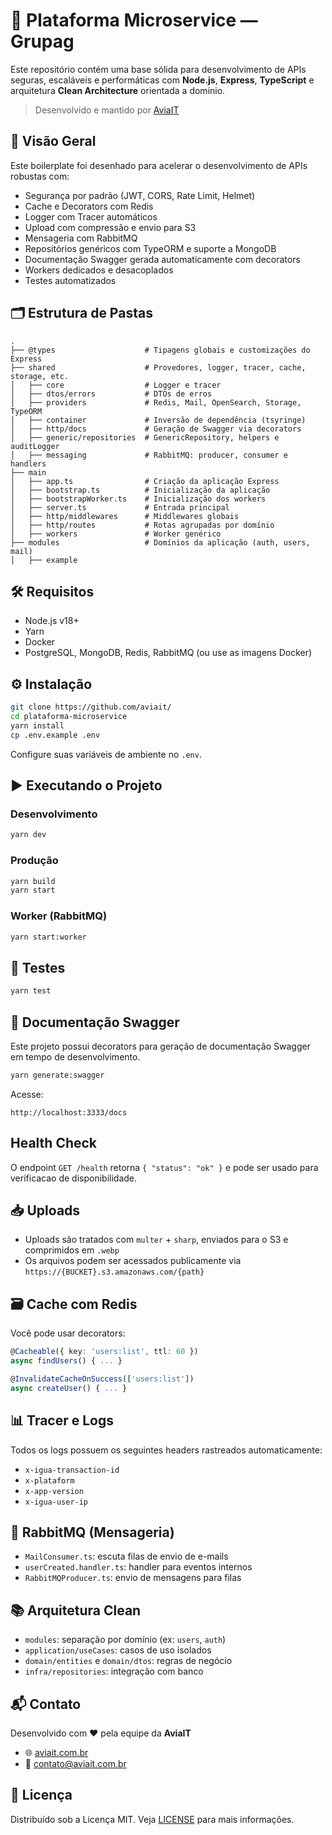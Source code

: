 # 🚀 Plataforma Microservice — Grupag

Este repositório contém uma base sólida para desenvolvimento de APIs seguras, escaláveis e performáticas com **Node.js**, **Express**, **TypeScript** e arquitetura **Clean Architecture** orientada a domínio.

> Desenvolvido e mantido por [AviaIT](https://aviait.com.br)

## 📌 Visão Geral

Este boilerplate foi desenhado para acelerar o desenvolvimento de APIs robustas com:

- Segurança por padrão (JWT, CORS, Rate Limit, Helmet)
- Cache e Decorators com Redis
- Logger com Tracer automáticos
- Upload com compressão e envio para S3
- Mensageria com RabbitMQ
- Repositórios genéricos com TypeORM e suporte a MongoDB
- Documentação Swagger gerada automaticamente com decorators
- Workers dedicados e desacoplados
- Testes automatizados

## 🗂️ Estrutura de Pastas

```
.
├── @types                    # Tipagens globais e customizações do Express
├── shared                    # Provedores, logger, tracer, cache, storage, etc.
│   ├── core                  # Logger e tracer
│   ├── dtos/errors           # DTOs de erros
│   ├── providers             # Redis, Mail, OpenSearch, Storage, TypeORM
│   ├── container             # Inversão de dependência (tsyringe)
│   ├── http/docs             # Geração de Swagger via decorators
│   ├── generic/repositories  # GenericRepository, helpers e auditLogger
│   ├── messaging             # RabbitMQ: producer, consumer e handlers
├── main
│   ├── app.ts                # Criação da aplicação Express
│   ├── bootstrap.ts          # Inicialização da aplicação
│   ├── bootstrapWorker.ts    # Inicialização dos workers
│   ├── server.ts             # Entrada principal
│   ├── http/middlewares      # Middlewares globais
│   ├── http/routes           # Rotas agrupadas por domínio
│   ├── workers               # Worker genérico
├── modules                   # Domínios da aplicação (auth, users, mail)
│   ├── example
```

## 🛠️ Requisitos

- Node.js v18+
- Yarn
- Docker
- PostgreSQL, MongoDB, Redis, RabbitMQ (ou use as imagens Docker)

## ⚙️ Instalação

```bash
git clone https://github.com/aviait/
cd plataforma-microservice
yarn install
cp .env.example .env
```

Configure suas variáveis de ambiente no `.env`.

## ▶️ Executando o Projeto

### Desenvolvimento

```bash
yarn dev
```

### Produção

```bash
yarn build
yarn start
```

### Worker (RabbitMQ)

```bash
yarn start:worker
```

## 🧪 Testes

```bash
yarn test
```

## 📄 Documentação Swagger

Este projeto possui decorators para geração de documentação Swagger em tempo de desenvolvimento.

```bash
yarn generate:swagger
```

Acesse:

```
http://localhost:3333/docs
```

## Health Check

O endpoint `GET /health` retorna `{ "status": "ok" }` e pode ser usado para verificacao de disponibilidade.

## 📥 Uploads

- Uploads são tratados com `multer` + `sharp`, enviados para o S3 e comprimidos em `.webp`
- Os arquivos podem ser acessados publicamente via `https://{BUCKET}.s3.amazonaws.com/{path}`

## 🗃️ Cache com Redis

Você pode usar decorators:

```ts
@Cacheable({ key: 'users:list', ttl: 60 })
async findUsers() { ... }

@InvalidateCacheOnSuccess(['users:list'])
async createUser() { ... }
```

## 📊 Tracer e Logs

Todos os logs possuem os seguintes headers rastreados automaticamente:

- `x-igua-transaction-id`
- `x-plataform`
- `x-app-version`
- `x-igua-user-ip`

## 🧵 RabbitMQ (Mensageria)

- `MailConsumer.ts`: escuta filas de envio de e-mails
- `userCreated.handler.ts`: handler para eventos internos
- `RabbitMQProducer.ts`: envio de mensagens para filas

## 📚 Arquitetura Clean

- `modules`: separação por domínio (ex: `users`, `auth`)
- `application/useCases`: casos de uso isolados
- `domain/entities` e `domain/dtos`: regras de negócio
- `infra/repositories`: integração com banco

## 📬 Contato

Desenvolvido com ❤️ pela equipe da **AviaIT**

- 🌐 [aviait.com.br](https://aviait.com.br)
- 📧 contato@aviait.com.br

## 🪪 Licença

Distribuído sob a Licença MIT. Veja [LICENSE](./LICENSE) para mais informações.

